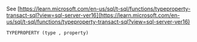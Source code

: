 See [https://learn.microsoft.com/en-us/sql/t-sql/functions/typeproperty-transact-sql?view=sql-server-ver16](https://learn.microsoft.com/en-us/sql/t-sql/functions/typeproperty-transact-sql?view=sql-server-ver16)
```
TYPEPROPERTY (type , property)
```
